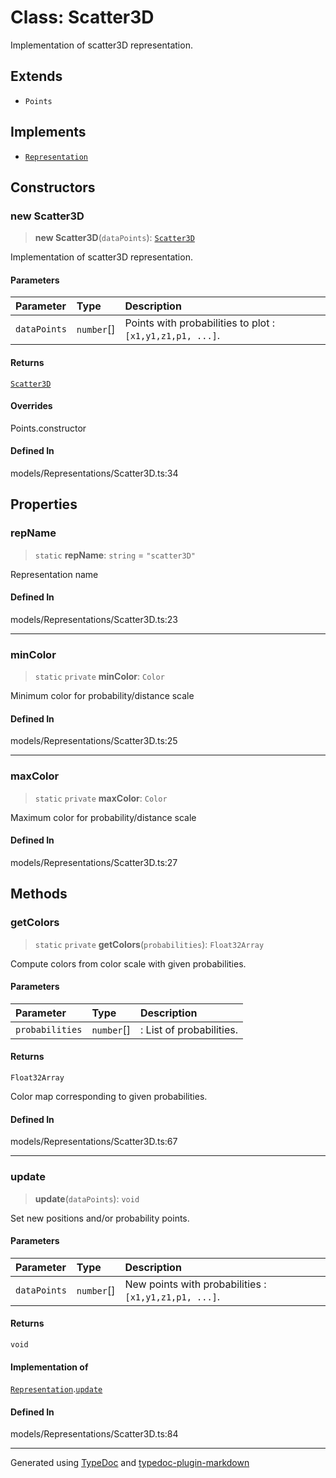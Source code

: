 # Class: Scatter3D

Implementation of scatter3D representation.

## Extends

-   `Points`

## Implements

-   [`Representation`](../interfaces/interface.Representation.md)

## Constructors

### new Scatter3D

> **new Scatter3D**(`dataPoints`): [`Scatter3D`](class.Scatter3D.md)

Implementation of scatter3D representation.

#### Parameters

| Parameter    | Type       | Description                                               |
| :----------- | :--------- | :-------------------------------------------------------- |
| `dataPoints` | `number`[] | Points with probabilities to plot : `[x1,y1,z1,p1, ...]`. |

#### Returns

[`Scatter3D`](class.Scatter3D.md)

#### Overrides

Points.constructor

#### Defined In

models/Representations/Scatter3D.ts:34

## Properties

### repName

> `static` **repName**: `string` = `"scatter3D"`

Representation name

#### Defined In

models/Representations/Scatter3D.ts:23

---

### minColor

> `static` `private` **minColor**: `Color`

Minimum color for probability/distance scale

#### Defined In

models/Representations/Scatter3D.ts:25

---

### maxColor

> `static` `private` **maxColor**: `Color`

Maximum color for probability/distance scale

#### Defined In

models/Representations/Scatter3D.ts:27

## Methods

### getColors

> `static` `private` **getColors**(`probabilities`): `Float32Array`

Compute colors from color scale with given probabilities.

#### Parameters

| Parameter       | Type       | Description              |
| :-------------- | :--------- | :----------------------- |
| `probabilities` | `number`[] | : List of probabilities. |

#### Returns

`Float32Array`

Color map corresponding to given probabilities.

#### Defined In

models/Representations/Scatter3D.ts:67

---

### update

> **update**(`dataPoints`): `void`

Set new positions and/or probability points.

#### Parameters

| Parameter    | Type       | Description                                           |
| :----------- | :--------- | :---------------------------------------------------- |
| `dataPoints` | `number`[] | New points with probabilities : `[x1,y1,z1,p1, ...]`. |

#### Returns

`void`

#### Implementation of

[`Representation`](../interfaces/interface.Representation.md).[`update`](../interfaces/interface.Representation.md#update)

#### Defined In

models/Representations/Scatter3D.ts:84

---

Generated using [TypeDoc](https://typedoc.org/) and [typedoc-plugin-markdown](https://www.npmjs.com/package/typedoc-plugin-markdown)
